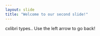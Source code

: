 ```yaml
---
layout: slide
title: "Welcome to our second slide!"
---
```

cxlibri types..
Use the left arrow to go back!
